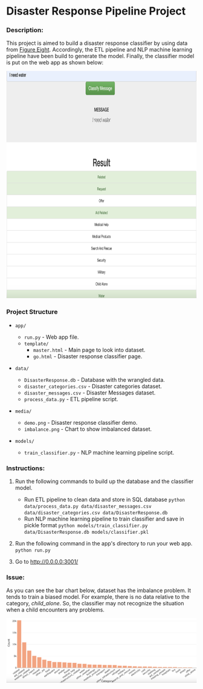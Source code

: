 # Disaster Response Pipeline Project
### Description:
This project is aimed to build a disaster response classifier by using data from [Figure Eight](https://appen.com/). Accordingly, the ETL pipeline and NLP machine learning pipeline have been build to generate the model. Finally, the classifier model is put on the web app as shown below:

<img src='media/demo.png' width="800" height="600" />

### Project Structure
- `app/`
  - `run.py`  - Web app file.
  - `template/`
    - `master.html`  -  Main page to look into dataset.
    - `go.html`  -  Disaster response classifier page.


- `data/`
  - `DisasterResponse.db`   - Database with the wrangled data.
  - `disaster_categories.csv`  - Disaster categories dataset.
  - `disaster_messages.csv`  - Disaster Messages dataset.
  - `process_data.py` - ETL pipeline script.
  

- `media/` 
  - `demo.png` - Disaster response classifier demo.
  - `imbalance.png` - Chart to show imbalanced dataset.


- `models/`
  - `train_classifier.py` - NLP machine learning pipeline script.


### Instructions:
1. Run the following commands to build up the database and the classifier model.

    - Run ETL pipeline to clean data and store in SQL database
        `python data/process_data.py data/disaster_messages.csv data/disaster_categories.csv data/DisasterResponse.db`
    - Run NLP machine learning pipeline to train classifier and save in pickle format
        `python models/train_classifier.py data/DisasterResponse.db models/classifier.pkl`

2. Run the following command in the app's directory to run your web app.
    `python run.py`

3. Go to http://0.0.0.0:3001/

### Issue:
As you can see the bar chart below, dataset has the imbalance problem. It tends to train a biased model. For example, there is no data relative to the category, *child_alone*. So, the classifier may not recognize the situation when a child encounters any problems.

<img src='media/imbalance.png' />
